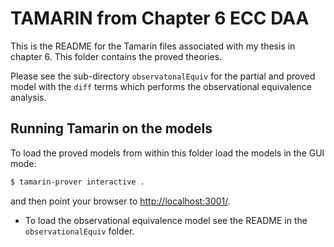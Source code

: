 TAMARIN from Chapter 6 ECC DAA
==============================

This is the README for the Tamarin files associated with my
thesis in chapter 6. This folder contains the proved theories.

Please see the sub-directory `observatonalEquiv`
for the partial and proved model with the `diff` terms which performs
the observational equivalence analysis.

Running Tamarin on the models
-----------------------------

To load the proved models from within this folder load the models in the GUI mode:
```bash
$ tamarin-prover interactive .
```
and then point your browser to [http://localhost:3001/](http://localhost:3001/).

* To load the observational equivalence model see the README in the `observationalEquiv` folder.
